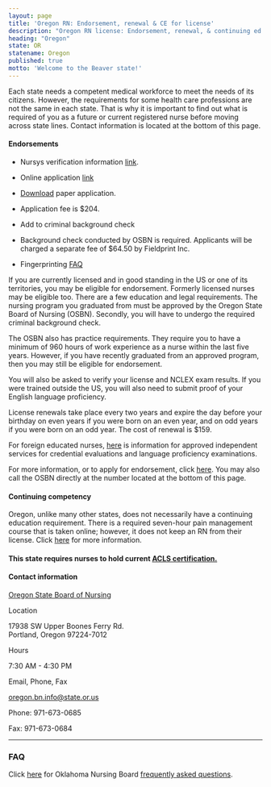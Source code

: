 ```yaml
---
layout: page
title: 'Oregon RN: Endorsement, renewal & CE for license'
description: "Oregon RN license: Endorsement, renewal, & continuing ed. Stay updated & meet nursing license requirements."
heading: "Oregon"
state: OR
statename: Oregon
published: true
motto: 'Welcome to the Beaver state!'
---
```


Each state needs a competent medical workforce to meet the needs of its citizens. However, the requirements for some health care professions are not the same in each state. That is why it is important to find out what is required of you as a future or current registered nurse before moving across state lines. Contact information is located at the bottom of this page.

#### Endorsements

- Nursys verification information [link](https://www.nursys.com/).
- Online application [link](https://osbn.boardsofnursing.org/orbn)
- [Download](https://www.oregon.gov/osbn/Documents/Form_LIC-616.pdf) paper application.

- Application fee is $204.
- Add to criminal background check
- Background check conducted by OSBN is required. Applicants will be charged a separate fee of $64.50 by Fieldprint Inc.
- Fingerprinting [FAQ](https://www.oregon.gov/odhs/background-checks/pages/fingerprinting.aspx)

If you are currently licensed and in good standing in the US or one of its territories, you may be eligible for endorsement. Formerly licensed nurses may be eligible too. There are a few education and legal requirements. The nursing program you graduated from must be approved by the Oregon State Board of Nursing (OSBN). Secondly, you will have to undergo the required criminal background check.

The OSBN also has practice requirements. They require you to have a minimum of 960 hours of work experience as a nurse within the last five years. However, if you have recently graduated from an approved program, then you may still be eligible for endorsement.

You will also be asked to verify your license and NCLEX exam results. If you were trained outside the US, you will also need to submit proof of your English language proficiency.

License renewals take place every two years and expire the day before your birthday on even years if you were born on an even year, and on odd years if you were born on an odd year. The cost of renewal is $159.

For foreign educated nurses, [here](https://www.oregon.gov/osbn/pages/forms.aspx) is information for approved independent services for credential evaluations and language proficiency examinations.

For more information, or to apply for endorsement, click [here](https://www.oregon.gov/osbn/pages/forms.aspx). You may also call the OSBN directly at the number located at the bottom of this page.

#### Continuing competency

Oregon, unlike many other states, does not necessarily have a continuing education requirement. There is a required seven-hour pain management course that is taken online; however, it does not keep an RN from their license. Click [here](https://www.oregon.gov/oha/hpa/dsi-pmc/pages/index.aspx) for more information.

#### This state requires nurses to hold current [ACLS certification.](https://www.acls.net/oregon-acls-pals-bls)

#### Contact information

[Oregon State Board of Nursing](https://www.oregon.gov/OSBN/pages/index.aspx)

Location

17938 SW Upper Boones Ferry Rd.  
Portland, Oregon 97224-7012

Hours

7:30 AM - 4:30 PM

Email, Phone, Fax

[oregon.bn.info@state.or.us](mailto:oregon.bn.info@state.or.us?subject=License%20renewals%20and%20endorsements&body=Hi%2C%0A%0AI%20was%20on%20the%20ACLS%20Training%20Center%20website%20RNMobility.com%20and%20read%20that%20I%20can%20send%20my%20questions%20for%20the%20Oregon%20State%20Board%20of%20Nursing%20here.)

Phone: 971-673-0685

Fax: 971-673-0684

* * * * *

### FAQ

Click [here](https://oklahoma.gov/content/dam/ok/en/nursing/documents/reinstateappl07.pdf) for Oklahoma Nursing Board [frequently asked questions](https://oklahoma.gov/content/dam/ok/en/nursing/documents/reinstateappl07.pdf).
